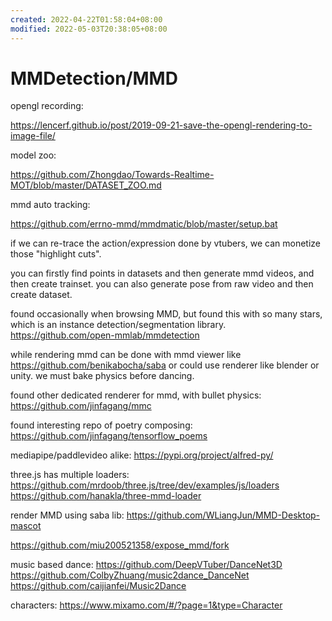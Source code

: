 ```yaml
---
created: 2022-04-22T01:58:04+08:00
modified: 2022-05-03T20:38:05+08:00
---
```


# MMDetection/MMD

opengl recording:

https://lencerf.github.io/post/2019-09-21-save-the-opengl-rendering-to-image-file/



model zoo:

https://github.com/Zhongdao/Towards-Realtime-MOT/blob/master/DATASET_ZOO.md

mmd auto tracking:

https://github.com/errno-mmd/mmdmatic/blob/master/setup.bat

if we can re-trace the action/expression done by vtubers, we can monetize those "highlight cuts".

you can firstly find points in datasets and then generate mmd videos, and then create trainset. you can also generate pose from raw video and then create dataset.

found occasionally when browsing MMD, but found this with so many stars, which is an instance detection/segmentation library.
https://github.com/open-mmlab/mmdetection

while rendering mmd can be done with mmd viewer like https://github.com/benikabocha/saba or could use renderer like blender or unity. we must bake physics before dancing.

found other dedicated renderer for mmd, with bullet physics:
https://github.com/jinfagang/mmc

found interesting repo of poetry composing:
https://github.com/jinfagang/tensorflow_poems

mediapipe/paddlevideo alike:
https://pypi.org/project/alfred-py/

three.js has multiple loaders:
https://github.com/mrdoob/three.js/tree/dev/examples/js/loaders
https://github.com/hanakla/three-mmd-loader

render MMD using saba lib:
https://github.com/WLiangJun/MMD-Desktop-mascot

https://github.com/miu200521358/expose_mmd/fork

music based dance:
https://github.com/DeepVTuber/DanceNet3D
https://github.com/ColbyZhuang/music2dance_DanceNet
https://github.com/caijianfei/Music2Dance

characters:
https://www.mixamo.com/#/?page=1&type=Character
